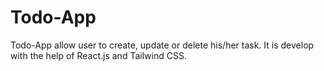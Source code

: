 # Todo-App
 
 Todo-App allow user to create, update or delete his/her task. It is develop with the help of React.js and Tailwind CSS.
